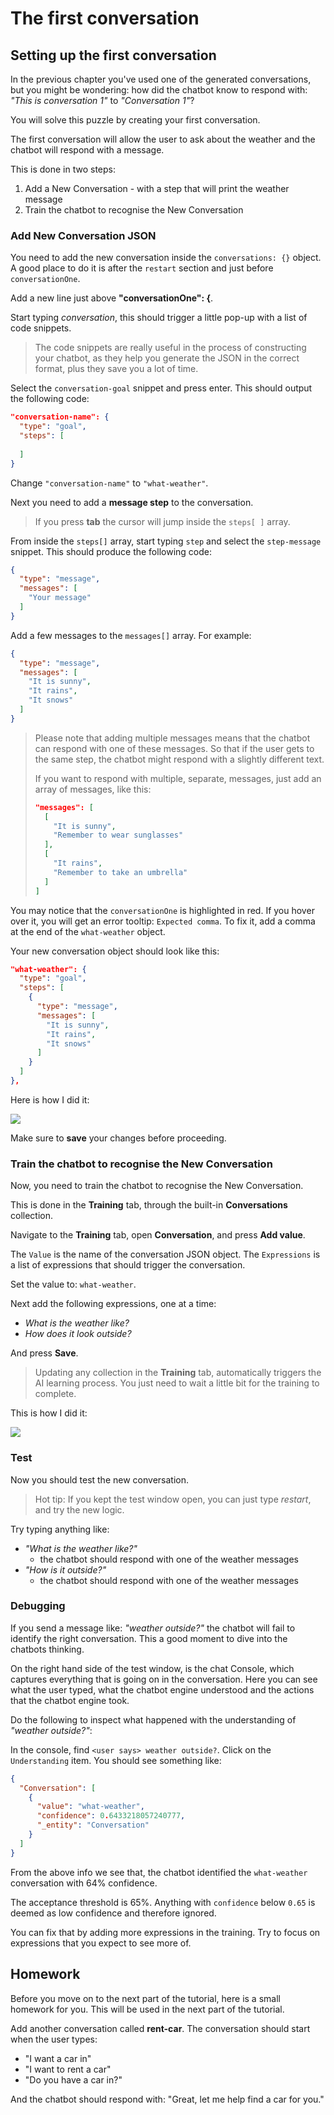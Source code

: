 # The first conversation

## Setting up the first conversation

In the previous chapter you've used one of the generated conversations, but you might be wondering: how did the chatbot know to respond with: *"This is conversation 1"* to *"Conversation 1"*?

You will solve this puzzle by creating your first conversation.

The first conversation will allow the user to ask about the weather and the chatbot will respond with a message.

This is done in two steps:

1. Add a New Conversation - with a step that will print the weather message
2. Train the chatbot to recognise the New Conversation

### Add New Conversation JSON

You need to add the new conversation inside the `conversations: {}` object. A good place to do it is after the `restart` section and just before `conversationOne`.

Add a new line just above **"conversationOne": {**.

Start typing *conversation*, this should trigger a little pop-up with a list of code snippets. 

> The code snippets are really useful in the process of constructing your chatbot, as they help you generate the JSON in the correct format, plus they save you a lot of time.

Select the `conversation-goal` snippet and press enter. This should output the following code:

```json
"conversation-name": {
  "type": "goal",
  "steps": [
    
  ]
}
```

Change `"conversation-name"` to `"what-weather"`.

Next you need to add a **message step** to the conversation.

> If you press **tab** the cursor will jump inside the `steps[ ]` array. 

From inside the `steps[]` array, start typing `step` and select the `step-message` snippet. This should produce the following code:

```json
{
  "type": "message",
  "messages": [
    "Your message"
  ]
}
```

Add a few messages to the `messages[]` array. For example:

```json
{
  "type": "message",
  "messages": [
    "It is sunny",
    "It rains",
    "It snows"
  ]
}
```

> Please note that adding multiple messages means that the chatbot can respond with one of these messages. So that if the user gets to the same step, the chatbot might respond with a slightly different text.
> 
> If you want to respond with multiple, separate, messages, just add an array of messages, like this:
> 
> ```json
>"messages": [
>   [
>     "It is sunny",
>     "Remember to wear sunglasses"
>   ],
>   [
>     "It rains",
>     "Remember to take an umbrella"
>   ]
>]
> ```

You may notice that the `conversationOne` is highlighted in red. If you hover over it, you will get an error tooltip: `Expected comma`. To fix it, add a comma at the end of the `what-weather` object.

Your new conversation object should look like this:

```json
"what-weather": {
  "type": "goal",
  "steps": [
    {
      "type": "message",
      "messages": [
        "It is sunny",
        "It rains",
        "It snows"
      ]
    }
  ]
},
```

Here is how I did it:

![](./img/whatWeather.gif?raw=true)

Make sure to **save** your changes before proceeding.

### Train the chatbot to recognise the New Conversation
<!--Synonyms and stuff-->

Now, you need to train the chatbot to recognise the New Conversation.

This is done in the **Training** tab, through the built-in **Conversations** collection.

Navigate to the **Training** tab, open **Conversation**, and press **Add value**.

The `Value` is the name of the conversation JSON object. 
The `Expressions` is a list of expressions that should trigger the conversation.

Set the value to: `what-weather`.

Next add the following expressions, one at a time:

* *What is the weather like?*
* *How does it look outside?*

And press **Save**.

> Updating any collection in the **Training** tab, automatically triggers the AI learning process. You just need to wait a little bit for the training to complete. 

This is how I did it:

<!--This recording should show how to add the new conversation to the training-->
![](./img/whatWeather-training.gif?raw=true)

### Test

Now you should test the new conversation.

> Hot tip: If you kept the test window open, you can just type *restart*, and try the new logic.

Try typing anything like:

* *"What is the weather like?"*
	* the chatbot should respond with one of the weather messages
* *"How is it outside?"*
	* the chatbot should respond with one of the weather messages

<!--This gif should show testing the conversations -->
<!--![](./img/whatWeather-training.gif?raw=true)-->

### Debugging

If you send a message like: *"weather outside?"* the chatbot will fail to identify the right conversation. This a good moment to dive into the chatbots thinking.

On the right hand side of the test window, is the chat Console, which captures everything that is going on in the conversation. Here you can see what the user typed, what the chatbot engine understood and the actions that the chatbot engine took.

Do the following to inspect what happened with the understanding of *"weather outside?"*:

In the console, find `<user says> weather outside?`. Click on the `Understanding` item. You should see something like:

```json
{
  "Conversation": [
    {
      "value": "what-weather",
      "confidence": 0.6433218057240777,
      "_entity": "Conversation"
    }
  ]
}
```

From the above info we see that, the chatbot identified the `what-weather` conversation with 64% confidence.

The acceptance threshold is 65%. Anything with `confidence` below `0.65` is deemed as low confidence and therefore ignored.

You can fix that by adding more expressions in the training. Try to focus on expressions that you expect to see more of. 

<!--Here we should show testing the message that fails and then show the console info-->

## Homework

Before you move on to the next part of the tutorial, here is a small homework for you. This will be used in the next part of the tutorial.

Add another conversation called **rent-car**.
The conversation should start when the user types:

* "I want a car in"
* "I want to rent a car"
* "Do you have a car in?"

And the chatbot should respond with: "Great, let me help find a car for you."
